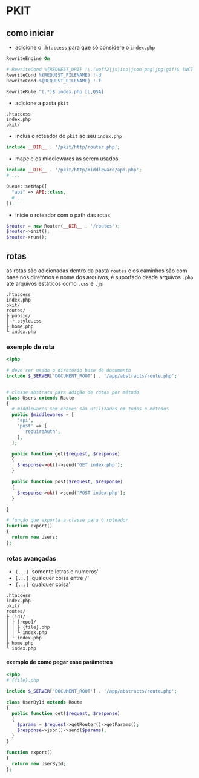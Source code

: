 # PKIT

## como iniciar

- adicione o `.htaccess` para que só considere o `index.php`

```apache
RewriteEngine On

# RewriteCond %{REQUEST_URI} !\.(woff2|js|ico|json|png|jpg|gif)$ [NC]
RewriteCond %{REQUEST_FILENAME} !-d
RewriteCond %{REQUEST_FILENAME} !-f

RewriteRule ^(.*)$ index.php [L,QSA]
```

- adicione a pasta `pkit`

```
.htaccess
index.php
pkit/
```

- inclua o roteador do `pkit` ao seu `index.php`

```php
include __DIR__ . '/pkit/http/router.php';
```

- mapeie os middlewares as serem usados

```php
include __DIR__ . '/pkit/http/middleware/api.php';
# ...

Queue::setMap([
  "api" => API::class,
  # ...
]);
```

- inicie o roteador com o path das rotas

```php
$router = new Router(__DIR__ . '/routes');
$router->init();
$router->run();
```

## rotas

as rotas são adicionadas dentro da pasta `routes` e os caminhos são com base nos diretórios e nome dos arquivos, é suportado desde arquivos `.php` até arquivos estáticos como `.css` e `.js`

```
.htaccess
index.php
pkit/
routes/
├ public/
│ └ style.css
├ home.php
└ index.php
```

### exemplo de rota

```php
<?php

# deve ser usado o diretório base do documento
include $_SERVER['DOCUMENT_ROOT'] . '/app/abstracts/route.php';


# classe abstrata para adição de rotas por método
class Users extends Route
{
  # middlewares sem chaves são utilizados em todos o métodos
  public $middlewares = [
    'api',
    'post' => [
      'requireAuth',
    ],
  ];

  public function get($request, $response)
  {
    $response->ok()->send('GET index.php');
  }

  public function post($request, $response)
  {
    $response->ok()->send('POST index.php');
  }

}

# função que exporta a classe para o roteador
function export()
{
  return new Users;
};
```

### rotas avançadas

- `(...)` 'somente letras e numeros'
- `[...]` 'qualquer coisa entre `/`'
- `{...}` 'qualquer coisa'

```
.htaccess
index.php
pkit/
routes/
├ (id)/
│ ├ [repo]/
│ │ ├ {file}.php
│ │ └ index.php
│ └ index.php
├ home.php
└ index.php
```

#### exemplo de como pegar esse parâmetros

```php
<?php
# {file}.php

include $_SERVER['DOCUMENT_ROOT'] . '/app/abstracts/route.php';

class UserById extends Route
{
  public function get($request, $response)
  {
    $params = $request->getRouter()->getParams();
    $response->json()->send($params);
  }
}

function export()
{
  return new UserById;
};
```
